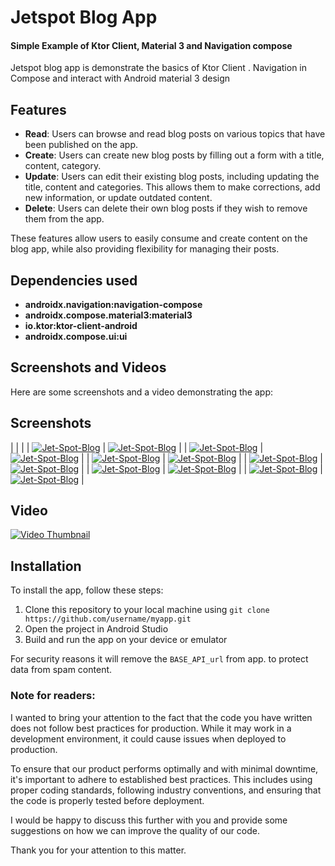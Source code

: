 

# Jetspot Blog App
#### Simple Example of Ktor Client, Material 3 and Navigation compose
Jetspot blog app is demonstrate the basics of Ktor Client . Navigation in Compose and interact with Android material 3 design

## Features

- **Read**: Users can browse and read blog posts on various topics that have been published on the app.
- **Create**: Users can create new blog posts by filling out a form with a title, content, category.
- **Update**: Users can edit their existing blog posts, including updating the title, content and categories. This allows them to make corrections, add new information, or update outdated content.
- **Delete**: Users can delete their own blog posts if they wish to remove them from the app.

These features allow users to easily consume and create content on the blog app, while also providing flexibility for managing their posts.

## Dependencies used

- **androidx.navigation:navigation-compose**
- **androidx.compose.material3:material3**
- **io.ktor:ktor-client-android**
- **androidx.compose.ui:ui**

## Screenshots and Videos

Here are some screenshots and a video demonstrating the app:
## Screenshots
| | |
| [![Jet-Spot-Blog](https://i.ibb.co/GQFmpN2/Screenshot-20230609-180616-Jet-Spot-Blog.png)](https://ibb.co/F4np3Cw) | [![Jet-Spot-Blog](https://i.ibb.co/7p3sQmW/Screenshot-20230609-180625-Jet-Spot-Blog.png)](https://ibb.co/xgnxYTj) |
| [![Jet-Spot-Blog](https://i.ibb.co/kxTvYT7/Screenshot-20230609-180630-Jet-Spot-Blog.png)](https://ibb.co/f2WLmWg) | [![Jet-Spot-Blog](https://i.ibb.co/jbjsS8h/Screenshot-20230609-180638-Jet-Spot-Blog.png)](https://ibb.co/LYsH30S) |
| [![Jet-Spot-Blog](https://i.ibb.co/mBtwBCH/Screenshot-20230609-180649-Jet-Spot-Blog.png)](https://ibb.co/vBmGBxJ) | [![Jet-Spot-Blog](https://i.ibb.co/NnQNTJj/Screenshot-20230609-180657-Jet-Spot-Blog.png)](https://ibb.co/tPk2Lvs) |
| [![Jet-Spot-Blog](https://i.ibb.co/DK4mDzP/Screenshot-20230609-180703-Jet-Spot-Blog.png)](https://ibb.co/2KqR7W0) | [![Jet-Spot-Blog](https://i.ibb.co/MkSrMKQ/Screenshot-20230609-180711-Jet-Spot-Blog.png)](https://ibb.co/7tCP2BL) |
| [![Jet-Spot-Blog](https://i.ibb.co/4WGdTSt/Screenshot-20230609-180718-Jet-Spot-Blog.png)](https://ibb.co/nrvCc1m) | [![Jet-Spot-Blog](https://i.ibb.co/P14z7T3/Screenshot-20230609-180727-Jet-Spot-Blog.png)](https://ibb.co/GCk3KsB) |
| [![Jet-Spot-Blog](https://i.ibb.co/7Vms6Gp/Screenshot-20230609-180732-Jet-Spot-Blog.png)](https://ibb.co/82Z1Sjx) | [![Jet-Spot-Blog](https://i.ibb.co/Z8Xt1x4/Screenshot-20230609-180740-Jet-Spot-Blog.png)](https://ibb.co/584txLp) |

## Video

[![Video Thumbnail](https://img.youtube.com/vi/_mqiK6dGbv0/maxresdefault.jpg)](https://www.youtube.com/watch?v=_mqiK6dGbv0)


## Installation

To install the app, follow these steps:

1. Clone this repository to your local machine using `git clone https://github.com/username/myapp.git`
2. Open the project in Android Studio
3. Build and run the app on your device or emulator

For security reasons it will remove the `BASE_API_url` from app. to protect data from spam content.

### Note for readers:
I wanted to bring your attention to the fact that the code you have written does not follow best practices for production. While it may work in a development environment, it could cause issues when deployed to production.

To ensure that our product performs optimally and with minimal downtime, it's important to adhere to established best practices. This includes using proper coding standards, following industry conventions, and ensuring that the code is properly tested before deployment.

I would be happy to discuss this further with you and provide some suggestions on how we can improve the quality of our code.

Thank you for your attention to this matter.